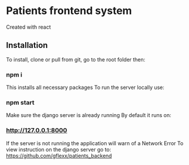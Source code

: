 # Patients frontend system
Created with react
## Installation
To install, clone or pull from git, go to the root folder then:
### npm i
This installs all necessary packages
To run the server locally use:
### npm start
Make sure the django server is already running
By default it runs on:
### http://127.0.0.1:8000
If the server is not running the application will warn of a Network Error
To view instruction on the django server go to: https://github.com/gflexx/patients_backend
